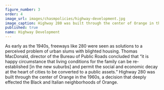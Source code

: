 ```yaml
---
figure_number: 3
order: 4
image_url: images/chasmpolicies/highway-development.jpg
image_caption: Highway 280 was built through the center of Orange in the 1960s, a decision that deeply effected the Black and Italian neighborhoods of Orange
published: true
name: Highway Development
---
```

As early as the 1940s, freeways like 280 were seen as solutions to a perceived problem of urban slums with blighted housing. Thomas MacDonald, director of the Bureau of Public Roads concluded that “it is happy circumstance that living conditions for the family can be re-established [in the new suburbs] and permit the social and economic decay at the heart of cities to be converted to a public assets.” Highway 280 was built through the center of Orange in the 1960s, a decision that deeply effected the Black and Italian neighborhoods of Orange.  
